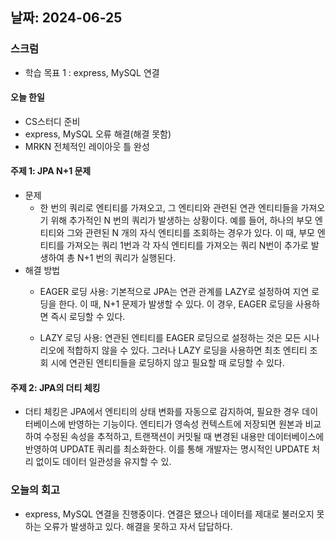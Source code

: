## 날짜: 2024-06-25

### 스크럼
- 학습 목표 1 : express, MySQL 연결

#### 오늘 한일
- CS스터디 준비
- express, MySQL 오류 해결(해결 못함)
- MRKN 전체적인 레이아웃 틀 완성

#### 주제 1: JPA N+1 문제
- 문제
    - 한 번의 쿼리로 엔티티를 가져오고, 그 엔티티와 관련된 연관 엔티티들을 가져오기 위해 추가적인 N 번의 쿼리가 발생하는 상황이다. 예를 들어, 하나의 부모 엔티티와 그와 관련된 N 개의 자식 엔티티를 조회하는 경우가 있다. 이 때, 부모 엔티티를 가져오는 쿼리 1번과 각 자식 엔티티를 가져오는 쿼리 N번이 추가로 발생하여 총 N+1 번의 쿼리가 실행된다.
- 해결 방법
    - EAGER 로딩 사용: 기본적으로 JPA는 연관 관계를 LAZY로 설정하여 지연 로딩을 한다. 이 때, N+1 문제가 발생할 수 있다. 이 경우, EAGER 로딩을 사용하면 즉시 로딩할 수 있다.

    - LAZY 로딩 사용: 연관된 엔티티를 EAGER 로딩으로 설정하는 것은 모든 시나리오에 적합하지 않을 수 있다. 그러나 LAZY 로딩을 사용하면 최초 엔티티 조회 시에 연관된 엔티티들을 로딩하지 않고 필요할 때 로딩할 수 있다.


#### 주제 2: JPA의 더티 체킹
- 더티 체킹은 JPA에서 엔티티의 상태 변화를 자동으로 감지하여, 필요한 경우 데이터베이스에 반영하는 기능이다. 엔티티가 영속성 컨텍스트에 저장되면 원본과 비교하여 수정된 속성을 추적하고, 트랜잭션이 커밋될 때 변경된 내용만 데이터베이스에 반영하여 UPDATE 쿼리를 최소화한다. 이를 통해 개발자는 명시적인 UPDATE 처리 없이도 데이터 일관성을 유지할 수 있.

### 오늘의 회고
- express, MySQL 연결을 진행중이다. 연결은 됐으나 데이터를 제대로 불러오지 못하는 오류가 발생하고 있다. 해결을 못하고 자서 답답하다.

